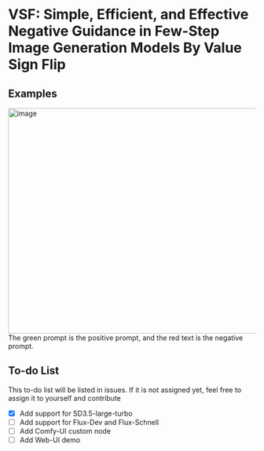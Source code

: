 # VSF: Simple, Efficient, and Effective Negative Guidance in Few-Step Image Generation Models By Value Sign Flip

## Examples
<img width="1045" height="459" alt="image" src="https://github.com/user-attachments/assets/751e06db-bbd3-4c1b-b208-c384100efeea" />
The green prompt is the positive prompt, and the red text is the negative prompt. 

## To-do List
This to-do list will be listed in issues. If it is not assigned yet, feel free to assign it to yourself and contribute 
- [x] Add support for SD3.5-large-turbo 
- [ ] Add support for Flux-Dev and Flux-Schnell
- [ ] Add Comfy-UI custom node
- [ ] Add Web-UI demo
